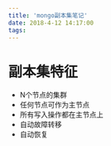 ```yaml
---
title: 'mongo副本集笔记'
date: 2018-4-12 14:17:00
tags:
---
```

# 副本集特征
* N个节点的集群
* 任何节点可作为主节点
* 所有写入操作都在主节点上
* 自动故障转移
* 自动恢复
# 